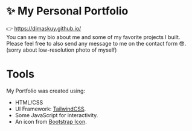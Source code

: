 # ✨ My Personal Portfolio
👉 https://dimaskuy.github.io/ <br>
You can see my bio about me and some of my favorite projects I built. Please feel free to also send any message to me on the contact form 😎. <br> (sorry about low-resolution photo of myself)

# Tools
My Portfolio was created using:
- HTML/CSS
- UI Framework: [TailwindCSS](https://tailwindcss.com/).
- Some JavaScript for interactivity.
- An icon from [Bootstrap Icon](https://icons.getbootstrap.com/). 

